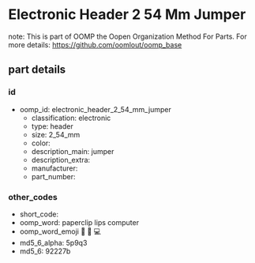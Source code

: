 # Electronic Header 2 54 Mm Jumper  

note: This is part of OOMP the Oopen Organization Method For Parts. For more details: https://github.com/oomlout/oomp_base

##  part details





### id
* oomp_id: electronic_header_2_54_mm_jumper
  * classification: electronic
  * type: header
  * size: 2_54_mm
  * color: 
  * description_main: jumper
  * description_extra: 
  * manufacturer: 
  * part_number: 

### other_codes
* short_code: 
* oomp_word: paperclip lips computer
* oomp_word_emoji :paperclip: :lips: :computer:
* md5_6_alpha: 5p9q3
* md5_6: 92227b